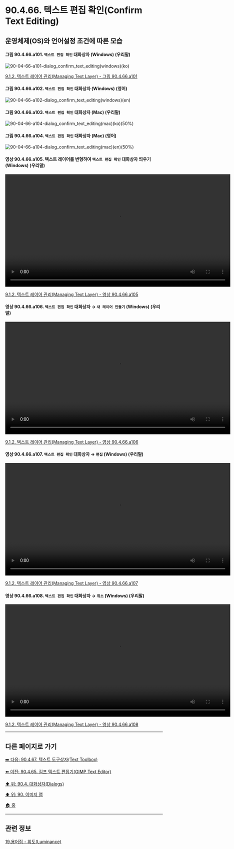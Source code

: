# 90.4.66. 텍스트 편집 확인(Confirm Text Editing)
## 운영체제(OS)와 언어설정 조건에 따른 모습
#### 그림 90.4.66.a101. `텍스트 편집 확인` 대화상자 (Windows) (우리말)
![90-04-66-a101-dialog_confirm_text_editing(windows)(ko)](https://github.com/wonder13662/gimp/assets/15767104/d82593ac-48e6-4939-a096-e4be7ab09f71)

[9.1.2. 텍스트 레이어 관리(Managing Text Layer) - 그림 90.4.66.a101](https://wonder13662.github.io/gimp/2.10.36_ko/09-01-02-managing_text_layer.html#%EA%B7%B8%EB%A6%BC-90466a101-%ED%85%8D%EC%8A%A4%ED%8A%B8-%ED%8E%B8%EC%A7%91-%ED%99%95%EC%9D%B8-%EB%8C%80%ED%99%94%EC%83%81%EC%9E%90-windows-%EC%9A%B0%EB%A6%AC%EB%A7%90)

#### 그림 90.4.66.a102. `텍스트 편집 확인` 대화상자 (Windows) (영어)
![90-04-66-a102-dialog_confirm_text_editing(windows)(en)](https://github.com/wonder13662/gimp/assets/15767104/2cfa273c-3cd1-48e6-a9ad-1f170e87cb94)

#### 그림 90.4.66.a103. `텍스트 편집 확인` 대화상자 (Mac) (우리말)
![90-04-66-a104-dialog_confirm_text_editing(mac)(ko)(50%)](https://github.com/wonder13662/gimp/assets/15767104/5c29b966-9fd1-4e2e-bea1-8bd43803cd8f)

#### 그림 90.4.66.a104. `텍스트 편집 확인` 대화상자 (Mac) (영어)
![90-04-66-a104-dialog_confirm_text_editing(mac)(en)(50%)](https://github.com/wonder13662/gimp/assets/15767104/414ba61c-4b19-4ae1-8ed0-add3af1a0e07)

#### 영상 90.4.66.a105. 텍스트 레이어를 변형하여 `텍스트 편집 확인` 대화상자 띄우기 (Windows) (우리말)
<video controls="controls" width="720" src="https://github.com/wonder13662/gimp/assets/15767104/5607b421-5301-4cf7-9505-3fb0516b8850"></video>

[9.1.2. 텍스트 레이어 관리(Managing Text Layer) - 영상 90.4.66.a105](https://wonder13662.github.io/gimp/2.10.36_ko/09-01-02-managing_text_layer.html#%EC%98%81%EC%83%81-90466a105-%ED%85%8D%EC%8A%A4%ED%8A%B8-%EB%A0%88%EC%9D%B4%EC%96%B4%EB%A5%BC-%EB%B3%80%ED%98%95%ED%95%98%EC%97%AC-%ED%85%8D%EC%8A%A4%ED%8A%B8-%ED%8E%B8%EC%A7%91-%ED%99%95%EC%9D%B8-%EB%8C%80%ED%99%94%EC%83%81%EC%9E%90-%EB%9D%84%EC%9A%B0%EA%B8%B0-windows-%EC%9A%B0%EB%A6%AC%EB%A7%90)

#### 영상 90.4.66.a106. `텍스트 편집 확인` 대화상자 → `새 레이어 만들기` (Windows) (우리말)
<video controls="controls" width="720" src="https://github.com/wonder13662/gimp/assets/15767104/58174c32-aca6-40fb-8a43-6365dce7cb08"></video>

[9.1.2. 텍스트 레이어 관리(Managing Text Layer) - 영상 90.4.66.a106](https://wonder13662.github.io/gimp/2.10.36_ko/09-01-02-managing_text_layer.html#%EC%98%81%EC%83%81-90466a106-%ED%85%8D%EC%8A%A4%ED%8A%B8-%ED%8E%B8%EC%A7%91-%ED%99%95%EC%9D%B8-%EB%8C%80%ED%99%94%EC%83%81%EC%9E%90--%EC%83%88-%EB%A0%88%EC%9D%B4%EC%96%B4-%EB%A7%8C%EB%93%A4%EA%B8%B0-windows-%EC%9A%B0%EB%A6%AC%EB%A7%90)

#### 영상 90.4.66.a107. `텍스트 편집 확인` 대화상자 → `편집` (Windows) (우리말)
<video controls="controls" width="720" src="https://github.com/wonder13662/gimp/assets/15767104/27bac218-9775-4b41-a01a-d74ca0464d37"></video>

[9.1.2. 텍스트 레이어 관리(Managing Text Layer) - 영상 90.4.66.a107](https://wonder13662.github.io/gimp/2.10.36_ko/09-01-02-managing_text_layer.html#%EC%98%81%EC%83%81-90466a107-%ED%85%8D%EC%8A%A4%ED%8A%B8-%ED%8E%B8%EC%A7%91-%ED%99%95%EC%9D%B8-%EB%8C%80%ED%99%94%EC%83%81%EC%9E%90--%ED%8E%B8%EC%A7%91-windows-%EC%9A%B0%EB%A6%AC%EB%A7%90)

#### 영상 90.4.66.a108. `텍스트 편집 확인` 대화상자 → `취소` (Windows) (우리말)
<video controls="controls" width="720" src="https://github.com/wonder13662/gimp/assets/15767104/581eb616-4bd8-4fa1-873e-9dab1cd96320"></video>

[9.1.2. 텍스트 레이어 관리(Managing Text Layer) - 영상 90.4.66.a108](https://wonder13662.github.io/gimp/2.10.36_ko/09-01-02-managing_text_layer.html#%EC%98%81%EC%83%81-90466a108-%ED%85%8D%EC%8A%A4%ED%8A%B8-%ED%8E%B8%EC%A7%91-%ED%99%95%EC%9D%B8-%EB%8C%80%ED%99%94%EC%83%81%EC%9E%90--%EC%B7%A8%EC%86%8C-windows-%EC%9A%B0%EB%A6%AC%EB%A7%90)

***

## 다른 페이지로 가기
[➡️ 다음: 90.4.67. 텍스트 도구상자(Text Toolbox)](./90-04-67-text_toolbox.md)

[⬅️ 이전: 90.4.65. 김프 텍스트 편집기(GIMP Text Editor)](./90-04-65-gimp_text_editor.md)

[⬆️ 위: 90.4. 대화상자(Dialogs)](./90-04-00-dialogs.md)

[⬆️ 위: 90. 이미지 맵](./90-00-image-map.md)

[🏠 홈](./00-home.md)

***

## 관련 정보

[19.용어집 - 휘도(Luminance)](./19-glossaryx-luminance.md)